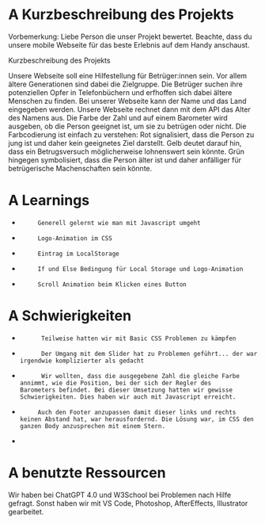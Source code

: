 
# A Kurzbeschreibung des Projekts 

Vorbemerkung: Liebe Person die unser Projekt bewertet. Beachte, dass du unsere mobile Webseite für das beste Erlebnis auf dem Handy anschaust. 

Kurzbeschreibung des Projekts 

Unsere Webseite soll eine Hilfestellung für Betrüger:innen sein.  Vor allem ältere Generationen sind dabei die Zielgruppe. Die Betrüger suchen ihre potenziellen Opfer in Telefonbüchern und erfhoffen sich dabei ältere Menschen zu finden. Bei unserer Webseite kann der Name und das Land eingegeben werden. Unsere Webseite rechnet dann mit dem API das Alter des Namens aus. Die Farbe der Zahl und auf einem Barometer wird ausgeben, ob die Person geeignet ist, um sie zu betrügen oder nicht. Die Farbcodierung ist einfach zu verstehen: Rot signalisiert, dass die Person zu jung ist und daher kein geeignetes Ziel darstellt. Gelb deutet darauf hin, dass ein Betrugsversuch möglicherweise lohnenswert sein könnte. Grün hingegen symbolisiert, dass die Person älter ist und daher anfälliger für betrügerische Machenschaften sein könnte. 
  
# A Learnings 

-          Generell gelernt wie man mit Javascript umgeht
-          Logo-Animation im CSS 
-          Eintrag im LocalStorage 
-          If und Else Bedingung für Local Storage und Logo-Animation 
-          Scroll Animation beim Klicken eines Button 
  
# A Schwierigkeiten
 
-           Teilweise hatten wir mit Basic CSS Problemen zu kämpfen
-           Der Umgang mit dem Slider hat zu Problemen geführt... der war irgendwie komplizierter als gedacht
-           Wir wollten, dass die ausgegebene Zahl die gleiche Farbe annimmt, wie die Position, bei der sich der Regler des                   Barometers befindet. Bei dieser Umsetzung hatten wir gewisse Schwierigkeiten. Dies haben wir auch mit Javascript erreicht. 
-          Auch den Footer anzupassen damit dieser links und rechts keinen Abstand hat, war herausfordernd. Die Lösung war, im CSS den ganzen Body anzusprechen mit einem Stern. 
-          
# A benutzte Ressourcen

Wir haben bei ChatGPT 4.0 und W3School bei Problemen nach Hilfe gefragt. Sonst haben wir mit VS Code, Photoshop, AfterEffects, Illustrator gearbeitet. 




